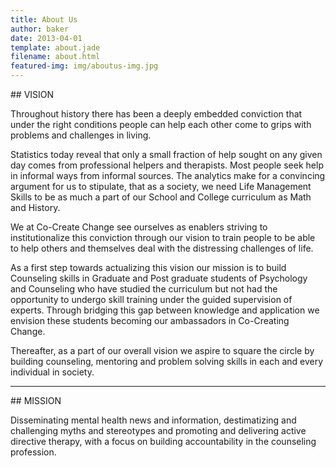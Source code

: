 ```yaml
---
title: About Us
author: baker
date: 2013-04-01
template: about.jade
filename: about.html
featured-img: img/aboutus-img.jpg
---
```



<section>


</section>
<section>
## VISION

Throughout history there has been a deeply embedded conviction that under the right conditions people can help each other come to grips with problems and challenges in living.

 

Statistics today reveal that only a small fraction of help sought on any given day comes from professional helpers and therapists. Most people seek help in informal ways from informal sources. The analytics make for a convincing argument for us to stipulate, that as a society, we need Life Management Skills to be as much a part of our School and College curriculum as Math and History.

 

We at Co-Create Change see ourselves as enablers striving to institutionalize this conviction through our vision to train people to be able to help others and themselves deal with the distressing challenges of life.


 

As a first step towards actualizing this vision our mission is to build Counseling skills in Graduate and Post graduate students of Psychology and Counseling who have studied the curriculum but not had the opportunity to undergo skill training under the guided supervision of experts. Through bridging this gap between knowledge and application we envision these students becoming our ambassadors in Co-Creating Change.

 


Thereafter, as a part of our overall vision we aspire to square the circle by building counseling, mentoring and problem solving skills in each and every individual in society.

-----
<section>
## MISSION

Disseminating   mental   health   news   and   information,  destimatizing and challenging myths and stereotypes and promoting and delivering active directive therapy, with a focus on building accountability in the counseling profession.
 
